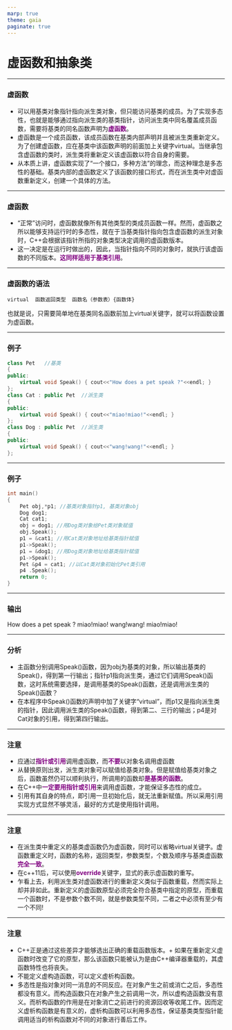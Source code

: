 ```yaml
---
marp: true
theme: gaia
paginate: true
---
```

<style>
   em{
        font-style: normal;
        font-weight: bold;
        color: purple;
   }
</style>

<!-- _class: lead -->
# **虚函数和抽象类**

---

### **虚函数**

+ 可以用基类对象指针指向派生类对象，但只能访问基类的成员。为了实现多态性，也就是能够通过指向派生类的基类指针，访问派生类中同名覆盖成员函数，需要将基类的同名函数声明为*虚函数*。
+ 虚函数是一个成员函数，该成员函数在基类内部声明并且被派生类重新定义。为了创建虚函数，应在基类中该函数声明的前面加上关键字virtual。当继承包含虚函数的类时，派生类将重新定义该虚函数以符合自身的需要。
+ 从本质上讲，虚函数实现了“一个接口，多种方法”的理念，而这种理念是多态性的基础。基类内部的虚函数定义了该函数的接口形式，而在派生类中对虚函数重新定义，创建一个具体的方法。

---

### **虚函数**
+ “正常”访问时，虚函数就像所有其他类型的类成员函数一样。然而，虚函数之所以能够支持运行时的多态性，就在于当基类指针指向包含虚函数的派生对象时，C++会根据该指针所指的对象类型决定调用的虚函数版本。
+ 这一决定是在运行时做出的，因此，当指针指向不同的对象时，就执行该虚函数的不同版本。*这同样适用于基类引用*。

---

### **虚函数的语法**

    virtual  函数返回类型  函数名（参数表）{函数体}

也就是说，只需要简单地在基类同名函数前加上virtual关键字，就可以将函数设置为虚函数。

---

### **例子**

```cpp
class Pet 	//基类
{
public:
	virtual void Speak() { cout<<"How does a pet speak ?"<<endl; } 
};
class Cat : public Pet 	//派生类	
{
public:
	virtual void Speak() { cout<<"miao!miao!"<<endl; }
}; 
class Dog : public Pet	//派生类
{
public:
	virtual void Speak() { cout<<"wang!wang!"<<endl; }
};
```

---

### **例子**

```cpp
int main()
{
	Pet	obj,*p1; //基类对象指针p1, 基类对象obj
	Dog dog1;
	Cat cat1; 
	obj = dog1;	//用Dog类对象给Pet类对象赋值
	obj.Speak();	
	p1 = &cat1; //用Cat类对象地址给基类指针赋值
	p1->Speak(); 
	p1 = &dog1; //用Dog类对象地址给基类指针赋值
	p1->Speak(); 
	Pet	&p4 = cat1;	//以Cat类对象初始化Pet类引用 
	p4 .Speak();
	return 0;
}
```

---

### **输出**

How does a pet speak ?
miao!miao!
wang!wang!
miao!miao!

---

### **分析**

+ 主函数分别调用Speak()函数，因为obj为基类的对象，所以输出基类的Speak()，得到第一行输出；指针p1指向派生类，通过它们调用Speak()函数，这时系统需要选择，是调用基类的Speak()函数，还是调用派生类的Speak()函数？
+ 在本程序中Speak()函数的声明中加了关键字“virtual”，而p1又是指向派生类的指针，因此调用派生类的Speak()函数，得到第二、三行的输出；p4是对Cat对象的引用，得到第四行输出。

---

### **注意**
+ 应通过*指针或引用*调用虚函数，而*不要*以对象名调用虚函数
+ 从替换原则出发，派生类对象可以赋值给基类对象。但是赋值给基类对象之后，函数虽然仍可以顺利执行，所调用的函数却*是基类的函数*。
+ 在C++中*一定要用指针或引用*来调用虚函数，才能保证多态性的成立。
+ 引用有其自身的特点，即引用一旦初始化后，就无法重新赋值。所以采用引用实现方式显然不够灵活，最好的方式是使用指针调用。

---

### **注意**

+ 在派生类中重定义的基类虚函数仍为虚函数，同时可以省略virtual关键字。虚函数重定义时，函数的名称，返回类型，参数类型，个数及顺序与基类虚函数*完全一致*。
+ 在c++11后，可以使用*override*关键字，显式的表示虚函数的重写。
+ 乍看上去，利用派生类对虚函数进行的重新定义类似于函数重载，然而实际上却并非如此。重新定义的虚函数原型必须完全符合基类中指定的原型，而重载一个函数时，不是参数个数不同，就是参数类型不同，二者之中必须有至少有一个不同!

---

### **注意**

+ C++正是通过这些差异才能够选出正确的重载函数版本。+ 如果在重新定义虚函数时改变了它的原型，那么该函数只能被认为是由C++编译器重载的，其虚函数特性也将丧失。
+ 不能定义虚构造函数，可以定义虚析构函数。
+ 多态性是指对象对同一消息的不同反应。在对象产生之前或消亡之后，多态性都没有意义。而构造函数只在对象产生之前调用一次，所以虚构造函数没有意义。而析构函数的作用是在对象消亡之前进行的资源回收等收尾工作。因而定义虚析构函数是有意义的，虚析构函数可以利用多态性，保证基类类型指针能调用适当的析构函数对不同的对象进行善后工作。
